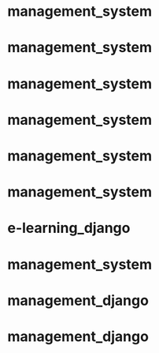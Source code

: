 # management_system
# management_system
# management_system
# management_system
# management_system
# management_system
# e-learning_django
# management_system
# management_django
# management_django
